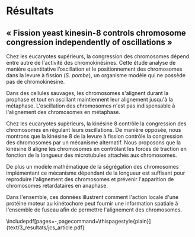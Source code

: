 # Résultats

## « Fission yeast kinesin-8 controls chromosome congression independently of oscillations »

Chez les eucaryotes supérieurs, la congression des chromosomes dépend entre autre de l'activité des chromokinésines. Cette étude analyse de manière quantitative l’oscillation et le positionnement des chromosomes dans la levure à fission (_S. pombe_), un organisme modèle qui ne possède pas de chromokinésine.

Dans des cellules sauvages, les chromosomes s'alignent durant la prophase et tout en oscillant maintiennent leur alignement jusqu'à la métaphase. L'oscillation des chromosomes n'est pas indispensable à l'alignement des chromosomes en métaphase.

Chez les eucaryotes supèrieurs, la kinésine 8 contrôle la congression des chromosomes en régulant leurs oscillations. De manière opposée, nous montrons que la kinésine 8 de la levure à fission contrôle la congression des chromosomes par un mécanisme alternatif. Nous proposons que la kinésine 8 aligne les chromosomes en contrôlant les forces de traction en fonction de la longueur des microtubules attachés aux chromosomes.

De plus un modèle mathématique de la ségrégation des chromosomes implémentant ce mécanisme dépendant de la longueur est suffisant pour reproduire l'alignement des chromosomes et prévenir l'apparition de chromosomes retardataires en anaphase.

Dans l'ensemble, ces données illustrent comment l'action locale d'une protéine moteur au kinétochore peut fournir une information spatiale à l'ensemble de fuseau afin de permettre l'alignement des chromosomes.

\includepdf[pages=-,pagecommand=\thispagestyle{plain}]{text/3_resultats/jcs_article.pdf}
